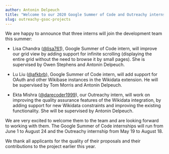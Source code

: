 ```yaml
---
author: Antonin Delpeuch
title: "Welcome to our 2020 Google Summer of Code and Outreachy interns"
slug: outreachy-gsoc-projects
---
```


We are happy to announce that three interns will join the development team this summer:

* Lisa Chandra ([@lisa761](https://github.com/lisa761)), Google Summer of Code intern, will improve our grid view by adding support for infinite scrolling (displaying the entire grid without the need to browse it by small pages). She is supervised by
  Owen Stephens and Antonin Delpeuch.

* Lu Liu ([@afkbrb](https://github.com/afkbrb)), Google Summer of Code intern, will add support for OAuth and other Wikibase instances in the Wikidata extension. He will be supervised by Tom Morris and Antonin Delpeuch.

* Ekta Mishra ([@darecoder1999](https://github.com/darecoder1999)), our Outreachy intern, will work on improving the quality assurance features of the Wikidata integration, by adding support for new Wikidata constraints and improving the existing
  functionality. She will be supervised by Antonin Delpeuch.

We are very excited to welcome them to the team and are looking forward to working with them. The Google Summer of Code internships will run from June 1 to August 24 and the Outreachy internship from May 19 to August 18.

We thank all applicants for the quality of their proposals and their contributions to the project earlier this year.
